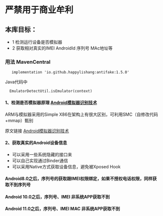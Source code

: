 #     								严禁用于商业牟利

##  本库目标：

* 1 检测运行设备是否模拟器  
* 2 获取相对真实的IMEI AndroidId 序列号 MAc地址等


       
### 用法 MavenCentral

       implementation 'io.github.happylishang:antifake:1.5.0'
    
Java代码中

      EmulatorDetectUtil.isEmulator(context)



#### 1、检测是否模拟器原理  [ Android模拟器识别技术](http://www.jianshu.com/p/1db610cc8b84) 

ARM与模拟器采用的Simple X86在架构上有很大区别，可利用SMC（自修改代码+mmap）甄别

 原文链接 [ Android模拟器识别技术](http://www.jianshu.com/p/1db610cc8b84) 


#### 2、获取真实的Android设备信息 

* 可以采用一些系统隐藏的接口来 
* 可以自己实现通过Binder通信
* 可以采用Native方式获取设备信息，避免被Xposed Hook


#### Android8.0之后，序列号的获取跟IMEI权限绑定，如果不授权电话权限，同样获取不到序列号

#### Android 10.0之后，序列号、IMEI 非系统APP获取不到

#### Android 11.0之后，序列号、IMEI MAC 非系统APP获取不到

